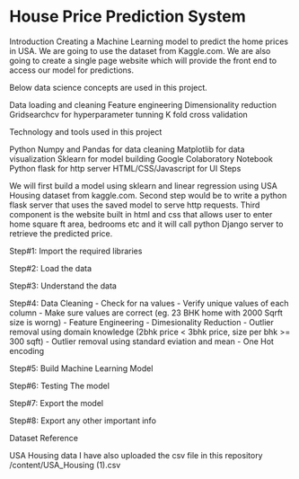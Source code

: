# House Price Prediction System 

Introduction
Creating a Machine Learning model to predict the home prices in  USA. We are going to use the dataset from Kaggle.com. We are also going to create a single page website which will provide the front end to access our model for predictions.

Below data science concepts are used in this project.

Data loading and cleaning
Feature engineering
Dimensionality reduction
Gridsearchcv for hyperparameter tunning
K fold cross validation

Technology and tools used in this project

Python
Numpy and Pandas for data cleaning
Matplotlib for data visualization
Sklearn for model building
Google Colaboratory Notebook
Python flask for http server
HTML/CSS/Javascript for UI
Steps

We will first build a model using sklearn and linear regression using USA Housing dataset from kaggle.com.
Second step would be to write a python flask server that uses the saved model to serve http requests.
Third component is the website built in html and css that allows user to enter home square ft area, bedrooms etc and it will call python Django server to retrieve the predicted price.

Step#1: Import the required libraries

Step#2: Load the data

Step#3: Understand the data

     
Step#4: Data Cleaning
        - Check for na values
        - Verify unique values of each column
        - Make sure values are correct (eg. 23 BHK home with 2000 Sqrft size is worng)
        - Feature Engineering
        - Dimesionality Reduction
        - Outlier removal using domain knowledge (2bhk price < 3bhk price, size per bhk >= 300 sqft)
        - Outlier removal using standard eviation and mean
        - One Hot encoding
        
Step#5: Build Machine Learning Model

Step#6: Testing The model

Step#7: Export the model

Step#8: Export any other important info

Dataset Reference

USA Housing data
I have also uploaded the csv file in this repository /content/USA_Housing (1).csv

